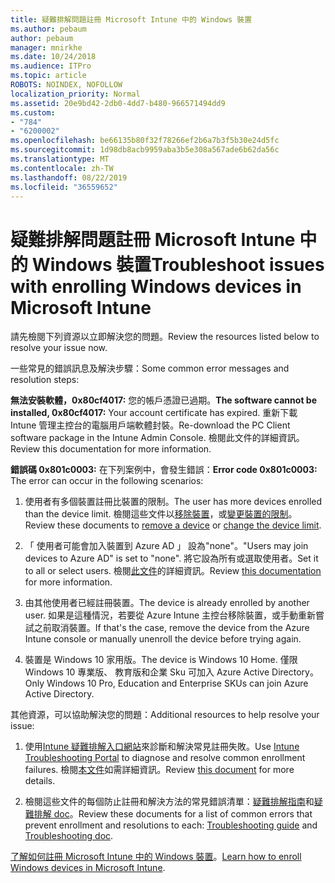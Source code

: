 ```yaml
---
title: 疑難排解問題註冊 Microsoft Intune 中的 Windows 裝置
ms.author: pebaum
author: pebaum
manager: mnirkhe
ms.date: 10/24/2018
ms.audience: ITPro
ms.topic: article
ROBOTS: NOINDEX, NOFOLLOW
localization_priority: Normal
ms.assetid: 20e9bd42-2db0-4dd7-b480-966571494dd9
ms.custom:
- "784"
- "6200002"
ms.openlocfilehash: be66135b80f32f78266ef2b6a7b3f5b30e24d5fc
ms.sourcegitcommit: 1d98db8acb9959aba3b5e308a567ade6b62da56c
ms.translationtype: MT
ms.contentlocale: zh-TW
ms.lasthandoff: 08/22/2019
ms.locfileid: "36559652"
---
```

# <a name="troubleshoot-issues-with-enrolling-windows-devices-in-microsoft-intune"></a><span data-ttu-id="588c1-102">疑難排解問題註冊 Microsoft Intune 中的 Windows 裝置</span><span class="sxs-lookup"><span data-stu-id="588c1-102">Troubleshoot issues with enrolling Windows devices in Microsoft Intune</span></span>

<span data-ttu-id="588c1-103">請先檢閱下列資源以立即解決您的問題。</span><span class="sxs-lookup"><span data-stu-id="588c1-103">Review the resources listed below to resolve your issue now.</span></span>
  
<span data-ttu-id="588c1-104">一些常見的錯誤訊息及解決步驟：</span><span class="sxs-lookup"><span data-stu-id="588c1-104">Some common error messages and resolution steps:</span></span>
  
 <span data-ttu-id="588c1-105">**無法安裝軟體，0x80cf4017:** 您的帳戶憑證已過期。</span><span class="sxs-lookup"><span data-stu-id="588c1-105">**The software cannot be installed, 0x80cf4017:** Your account certificate has expired.</span></span> <span data-ttu-id="588c1-106">重新下載 Intune 管理主控台的電腦用戶端軟體封裝。</span><span class="sxs-lookup"><span data-stu-id="588c1-106">Re-download the PC Client software package in the Intune Admin Console.</span></span> <span data-ttu-id="588c1-107">檢閱此文件的詳細資訊。</span><span class="sxs-lookup"><span data-stu-id="588c1-107">Review this documentation for more information.</span></span>
  
 <span data-ttu-id="588c1-108">**錯誤碼 0x801c0003:** 在下列案例中，會發生錯誤：</span><span class="sxs-lookup"><span data-stu-id="588c1-108">**Error code 0x801c0003:** The error can occur in the following scenarios:</span></span>
  
1. <span data-ttu-id="588c1-109">使用者有多個裝置註冊比裝置的限制。</span><span class="sxs-lookup"><span data-stu-id="588c1-109">The user has more devices enrolled than the device limit.</span></span> <span data-ttu-id="588c1-110">檢閱這些文件以[移除裝置](https://docs.microsoft.com/intune/devices-wipe)，或[變更裝置的限制](https://docs.microsoft.com/intune/enrollment-restrictions-set#set-device-limit-restrictions)。</span><span class="sxs-lookup"><span data-stu-id="588c1-110">Review these documents to [remove a device](https://docs.microsoft.com/intune/devices-wipe) or [change the device limit](https://docs.microsoft.com/intune/enrollment-restrictions-set#set-device-limit-restrictions).</span></span>

2. <span data-ttu-id="588c1-111">「 使用者可能會加入裝置到 Azure AD 」 設為"none"。</span><span class="sxs-lookup"><span data-stu-id="588c1-111">"Users may join devices to Azure AD" is set to "none".</span></span> <span data-ttu-id="588c1-112">將它設為所有或選取使用者。</span><span class="sxs-lookup"><span data-stu-id="588c1-112">Set it to all or select users.</span></span> <span data-ttu-id="588c1-113">檢閱[此文件](https://docs.microsoft.com/azure/active-directory/device-management-azure-portal#configure-device-settings)的詳細資訊。</span><span class="sxs-lookup"><span data-stu-id="588c1-113">Review [this documentation](https://docs.microsoft.com/azure/active-directory/device-management-azure-portal#configure-device-settings) for more information.</span></span>

3. <span data-ttu-id="588c1-114">由其他使用者已經註冊裝置。</span><span class="sxs-lookup"><span data-stu-id="588c1-114">The device is already enrolled by another user.</span></span> <span data-ttu-id="588c1-115">如果是這種情況，若要從 Azure Intune 主控台移除裝置，或手動重新嘗試之前取消裝置。</span><span class="sxs-lookup"><span data-stu-id="588c1-115">If that's the case, remove the device from the Azure Intune console or manually unenroll the device before trying again.</span></span>

4. <span data-ttu-id="588c1-116">裝置是 Windows 10 家用版。</span><span class="sxs-lookup"><span data-stu-id="588c1-116">The device is Windows 10 Home.</span></span> <span data-ttu-id="588c1-117">僅限 Windows 10 專業版、 教育版和企業 Sku 可加入 Azure Active Directory。</span><span class="sxs-lookup"><span data-stu-id="588c1-117">Only Windows 10 Pro, Education and Enterprise SKUs can join Azure Active Directory.</span></span>

<span data-ttu-id="588c1-118">其他資源，可以協助解決您的問題：</span><span class="sxs-lookup"><span data-stu-id="588c1-118">Additional resources to help resolve your issue:</span></span>
  
1. <span data-ttu-id="588c1-119">使用[Intune 疑難排解入口網站](https://devicemanagement.microsoft.com/#blade/Microsoft_Intune_DeviceSettings/TroubleshootBlade)來診斷和解決常見註冊失敗。</span><span class="sxs-lookup"><span data-stu-id="588c1-119">Use [Intune Troubleshooting Portal](https://devicemanagement.microsoft.com/#blade/Microsoft_Intune_DeviceSettings/TroubleshootBlade) to diagnose and resolve common enrollment failures.</span></span> <span data-ttu-id="588c1-120">檢閱[本文件](https://docs.microsoft.com/intune/help-desk-operators)如需詳細資訊。</span><span class="sxs-lookup"><span data-stu-id="588c1-120">Review [this document](https://docs.microsoft.com/intune/help-desk-operators) for more details.</span></span>

2. <span data-ttu-id="588c1-121">檢閱這些文件的每個防止註冊和解決方法的常見錯誤清單：[疑難排解指南](https://support.microsoft.com/help/4089533/troubleshooting-windows-device-enrollment-problems-in-microsoft-intune)和[疑難排解 doc](https://docs.microsoft.com/intune-classic/troubleshoot/troubleshoot-device-enrollment-in-intune)。</span><span class="sxs-lookup"><span data-stu-id="588c1-121">Review these documents for a list of common errors that prevent enrollment and resolutions to each: [Troubleshooting guide](https://support.microsoft.com/help/4089533/troubleshooting-windows-device-enrollment-problems-in-microsoft-intune) and [Troubleshooting doc](https://docs.microsoft.com/intune-classic/troubleshoot/troubleshoot-device-enrollment-in-intune).</span></span>

<span data-ttu-id="588c1-122">[了解如何註冊 Microsoft Intune 中的 Windows 裝置](https://docs.microsoft.com/intune/windows-enroll)。</span><span class="sxs-lookup"><span data-stu-id="588c1-122">[Learn how to enroll Windows devices in Microsoft Intune](https://docs.microsoft.com/intune/windows-enroll).</span></span>

